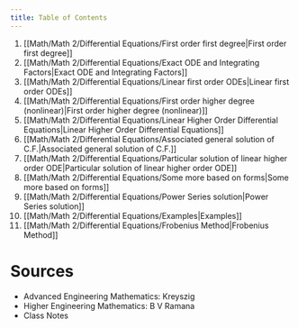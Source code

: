 ```yaml
---
title: Table of Contents
---
```


1. [[Math/Math 2/Differential Equations/First order first degree|First order first degree]]
2. [[Math/Math 2/Differential Equations/Exact ODE and Integrating Factors|Exact ODE and Integrating Factors]]
3. [[Math/Math 2/Differential Equations/Linear first order ODEs|Linear first order ODEs]]
4. [[Math/Math 2/Differential Equations/First order higher degree (nonlinear)|First order higher degree (nonlinear)]]
5. [[Math/Math 2/Differential Equations/Linear Higher Order Differential Equations|Linear Higher Order Differential Equations]]
6. [[Math/Math 2/Differential Equations/Associated general solution of C.F.|Associated general solution of C.F.]]
7. [[Math/Math 2/Differential Equations/Particular solution of linear higher order ODE|Particular solution of linear higher order ODE]]
8. [[Math/Math 2/Differential Equations/Some more based on forms|Some more based on forms]]
9. [[Math/Math 2/Differential Equations/Power Series solution|Power Series solution]]
10. [[Math/Math 2/Differential Equations/Examples|Examples]]
11. [[Math/Math 2/Differential Equations/Frobenius Method|Frobenius Method]]

# Sources
* Advanced Engineering Mathematics: Kreyszig
* Higher Engineering Mathematics: B V Ramana
* Class Notes
